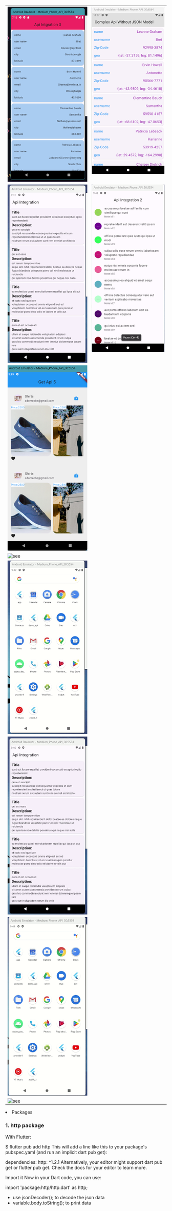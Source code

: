 <table align="center">

<tr>
  <td valign="top"><img src="https://github.com/suraj-khot-19/img/blob/main/img5.png" alt="see "></td>  

  <td valign="top"><img src="https://github.com/suraj-khot-19/img/blob/main/post2.png" alt="see "></td>  
</tr>

<tr>
</td>
<td valign="top"><img src="https://github.com/suraj-khot-19/img/blob/main/ex1.png" alt="see "></td>  

  <td valign="top"><img src="https://github.com/suraj-khot-19/img/blob/main/ex3.png" alt="see "></td>  
</tr>
<tr>
  <td valign="top"><img src="https://github.com/suraj-khot-19/img/blob/main/ex5.png" alt="see "></td>  

  <!-- <td valign="top"><img src="https://github.com/suraj-khot-19/img/blob/main/ex5.png" alt="see "></td>   -->

</tr>
<tr>
  <td valign="top"><img src="https://github.com/suraj-khot-19/img/blob/main/ezgif-2-d82a207fdf.gif" alt="see "></td>  
</tr>

<tr>
<td valign="top"><img src="https://github.com/suraj-khot-19/img/blob/main/ezgif-2-b6d97ee1b9.gif" alt="see "></td>  
</tr>

<tr>
 <td valign="top"><img src="https://github.com/suraj-khot-19/img/blob/main/ezgif-2-6b848d6774.gif" alt="see "></td>  
</tr>

<tr>
 <td valign="top"><img src="https://github.com/suraj-khot-19/img/blob/main/ezgif-2-41e615db56.gif" alt="see "></td>  
</tr>
<tr>
  <td valign="top"><img src="https://github.com/suraj-khot-19/img/blob/main/ex5.gif" alt="see "></td>   
</tr>
</table>

<p>

<li>Packages</li>
<h3>1. http package</h3>
With Flutter:

 $ flutter pub add http
This will add a line like this to your package's pubspec.yaml (and run an implicit dart pub get):

dependencies:
  http: ^1.2.1
Alternatively, your editor might support dart pub get or flutter pub get. Check the docs for your editor to learn more.

Import it
Now in your Dart code, you can use:

import 'package:http/http.dart' as http;
<ul>
  <li> use jsonDecoder(); to decode the json data</li>
  <li>variable.body.toString(); to print data</li>
</ul>


</p>
